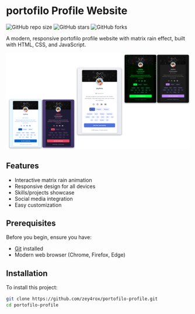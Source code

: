 # portofilo Profile Website

![GitHub repo size](https://img.shields.io/github/repo-size/zey4rox/portofilo-profile)
![GitHub stars](https://img.shields.io/github/stars/zey4rox/portofilo-profile?style=social)
![GitHub forks](https://img.shields.io/github/forks/zey4rox/portofilo-profile?style=social)

A modern, responsive portofilo profile website with matrix rain effect, built with HTML, CSS, and JavaScript.

![Screen-Shot](./assets/images/screen-shot/shot.png "Screen-Shot")

## Features

- Interactive matrix rain animation
- Responsive design for all devices
- Skills/projects showcase
- Social media integration
- Easy customization

## Prerequisites

Before you begin, ensure you have:
* [Git](https://git-scm.com/downloads) installed
* Modern web browser (Chrome, Firefox, Edge)

## Installation

To install this project:

```bash
git clone https://github.com/zey4rox/portofilo-profile.git
cd portofilo-profile